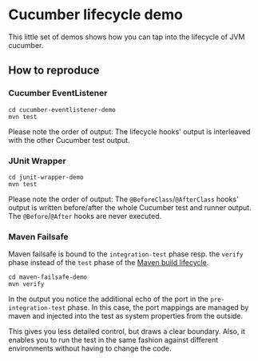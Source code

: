 # Cucumber lifecycle demo

This little set of demos shows how you can tap into the lifecycle of JVM cucumber.

## How to reproduce

### Cucumber EventListener

```console
cd cucumber-eventlistener-demo
mvn test
```

Please note the order of output: The lifecycle hooks' output is interleaved with the other Cucumber test output.

### JUnit Wrapper

```console
cd junit-wrapper-demo
mvn test
```

Please note the order of output: The `@BeforeClass`/`@AfterClass` hooks' output is written before/after the whole Cucumber test and runner output. The `@Before`/`@After` hooks are never executed.

### Maven Failsafe

Maven failsafe is bound to the `integration-test` phase resp. the `verify` phase instead of the `test` phase of the [Maven build lifecycle](https://maven.apache.org/guides/introduction/introduction-to-the-lifecycle.html).

```console
cd maven-failsafe-demo
mvn verify
```

In the output you notice the additional echo of the port in the `pre-integration-test` phase. In this case, the port mappings are managed by maven and injected into the test as system properties from the outside.

This gives you less detailed control, but draws a clear boundary. Also, it enables you to run the test in the same fashion against different environments without having to change the code.
